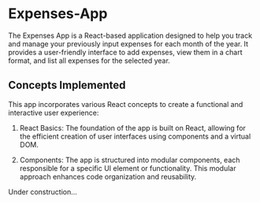 # Expenses-App

The Expenses App is a React-based application designed to help you track and manage your previously input expenses for each month of the year. It provides a user-friendly interface to add expenses, view them in a chart format, and list all expenses for the selected year.

## Concepts Implemented

This app incorporates various React concepts to create a functional and interactive user experience:

1. React Basics: The foundation of the app is built on React, allowing for the efficient creation of user interfaces using components and a virtual DOM.

2. Components: The app is structured into modular components, each responsible for a specific UI element or functionality. This modular approach enhances code organization and reusability.

Under construction...
